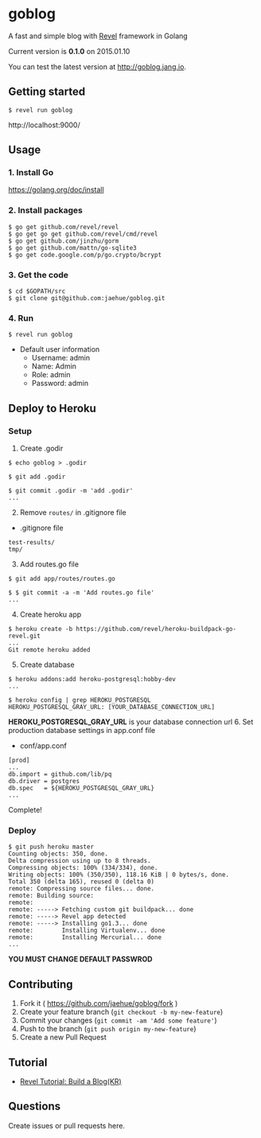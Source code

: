 # goblog

A fast and simple blog with [Revel](http://revel.github.io/) framework in Golang

Current version is **0.1.0** on 2015.01.10

You can test the latest version at http://goblog.jang.io.

## Getting started

```
$ revel run goblog
```

http://localhost:9000/

## Usage

### 1. Install Go

https://golang.org/doc/install

### 2. Install packages

```
$ go get github.com/revel/revel
$ go get go get github.com/revel/cmd/revel
$ go get github.com/jinzhu/gorm
$ go get github.com/mattn/go-sqlite3
$ go get code.google.com/p/go.crypto/bcrypt
```

### 3. Get the code

```
$ cd $GOPATH/src
$ git clone git@github.com:jaehue/goblog.git
```

### 4. Run

```
$ revel run goblog
```
- Default user information
  - Username: admin
  - Name: Admin
  - Role: admin
  - Password: admin

## Deploy to Heroku

### Setup

1. Create .godir
  ```
  $ echo goblog > .godir
  
  $ git add .godir
  
  $ git commit .godir -m 'add .godir'
  ...
  ```
2. Remove `routes/` in .gitignore file
  - .gitignore file   
  ```
  test-results/
  tmp/
  ```
3. Add routes.go file
  ```
  $ git add app/routes/routes.go
  
  $ $ git commit -a -m 'Add routes.go file'
  ...
  ```
4. Create heroku app
  ```
  $ heroku create -b https://github.com/revel/heroku-buildpack-go-revel.git
  ...
  Git remote heroku added
  ```
  
5. Create database
  ```
  $ heroku addons:add heroku-postgresql:hobby-dev
  ...
  
  $ heroku config | grep HEROKU_POSTGRESQL
  HEROKU_POSTGRESQL_GRAY_URL: [YOUR_DATABASE_CONNECTION_URL]
  ```
  **HEROKU_POSTGRESQL_GRAY_URL** is your database connection url
6. Set production database settings in app.conf file
  - conf/app.conf
  ```
  [prod]
  ...
  db.import = github.com/lib/pq
  db.driver = postgres
  db.spec   = ${HEROKU_POSTGRESQL_GRAY_URL}
  ...
  ```

Complete!
  

### Deploy

```
$ git push heroku master
Counting objects: 350, done.
Delta compression using up to 8 threads.
Compressing objects: 100% (334/334), done.
Writing objects: 100% (350/350), 118.16 KiB | 0 bytes/s, done.
Total 350 (delta 165), reused 0 (delta 0)
remote: Compressing source files... done.
remote: Building source:
remote:
remote: -----> Fetching custom git buildpack... done
remote: -----> Revel app detected
remote: -----> Installing go1.3... done
remote:        Installing Virtualenv... done
remote:        Installing Mercurial... done
...
```

**YOU MUST CHANGE DEFAULT PASSWROD**  

## Contributing

1. Fork it ( https://github.com/jaehue/goblog/fork )
2. Create your feature branch (`git checkout -b my-new-feature`)
3. Commit your changes (`git commit -am 'Add some feature'`)
4. Push to the branch (`git push origin my-new-feature`)
5. Create a new Pull Request


## Tutorial

- [Revel Tutorial: Build a Blog(KR)](https://github.com/jaehue/goblog/wiki/Revel-Tutorial%3A-Build-a-Blog%28KR%29)

## Questions

Create issues or pull requests here.

